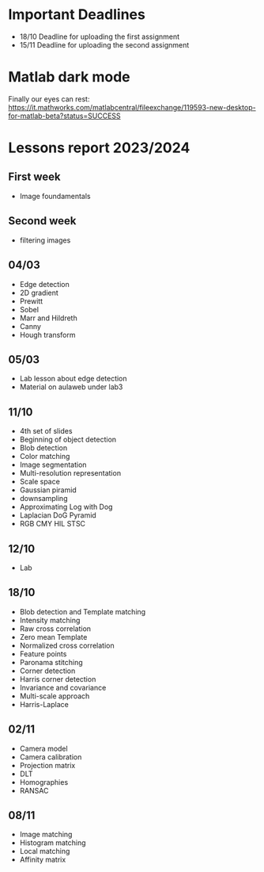 # Important Deadlines
- 18/10 Deadline for uploading the first assignment
- 15/11 Deadline for uploading the second assignment
# Matlab dark mode
Finally our eyes can rest:
https://it.mathworks.com/matlabcentral/fileexchange/119593-new-desktop-for-matlab-beta?status=SUCCESS
# Lessons report 2023/2024

## First week
- Image foundamentals

## Second week
- filtering images

## 04/03
- Edge detection
- 2D gradient
- Prewitt
- Sobel
- Marr and Hildreth
- Canny
- Hough transform

## 05/03
- Lab lesson about edge detection
- Material on aulaweb under lab3

## 11/10
- 4th set of slides
- Beginning of object detection
- Blob detection
- Color matching
- Image segmentation
- Multi-resolution representation
- Scale space
- Gaussian piramid
- downsampling
- Approximating Log with Dog
- Laplacian DoG Pyramid
- RGB CMY HIL STSC
## 12/10
- Lab
## 18/10
- Blob detection and Template matching
- Intensity matching
- Raw cross correlation
- Zero mean Template
- Normalized cross correlation
- Feature points
- Paronama stitching
- Corner detection
- Harris corner detection
- Invariance and covariance
- Multi-scale approach
- Harris-Laplace

## 02/11
- Camera model
- Camera calibration
- Projection matrix
- DLT
- Homographies
- RANSAC

## 08/11
- Image matching
- Histogram matching
- Local matching
- Affinity matrix
